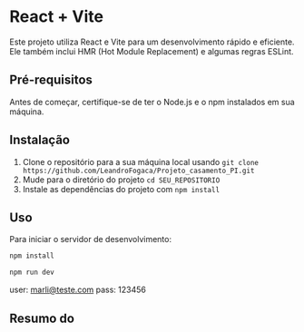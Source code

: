 # React + Vite

Este projeto utiliza React e Vite para um desenvolvimento rápido e eficiente. Ele também inclui HMR (Hot Module Replacement) e algumas regras ESLint.

## Pré-requisitos

Antes de começar, certifique-se de ter o Node.js e o npm instalados em sua máquina.

## Instalação

1. Clone o repositório para a sua máquina local usando `git clone https://github.com/LeandroFogaca/Projeto_casamento_PI.git`
2. Mude para o diretório do projeto `cd SEU_REPOSITORIO`
3. Instale as dependências do projeto com `npm install`

## Uso

Para iniciar o servidor de desenvolvimento:

```bash
npm install

npm run dev
```

user: marli@teste.com
pass: 123456

## Resumo do
